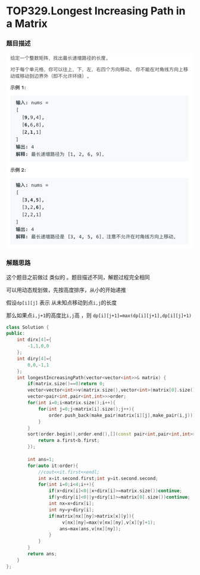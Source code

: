 # TOP329.Longest Increasing Path in a Matrix   
### 题目描述   
![avatar](1.png)   

### 解题思路

这个题目之前做过 类似的 。题目描述不同，解题过程完全相同

可以用动态规划做，先按高度排序，从小的开始递推

假设`dp[i][j]` 表示 从未知点移动到点`i,j`的长度

那么如果点`i,j+1`的高度比`i,j`高 ，则 `dp[i][j+1]=max(dp[i][j+1],dp[i][j]+1)`

```cpp
class Solution {
public:
    int dirx[4]={
        -1,1,0,0
    };
    int diry[4]={
        0,0,-1,1
    };
    int longestIncreasingPath(vector<vector<int>>& matrix) {
        if(matrix.size()==0)return 0;
        vector<vector<int>>v(matrix.size(),vector<int>(matrix[0].size(),1));
        vector<pair<int,pair<int,int>>>order;
        for(int i=0;i<matrix.size();i++){
            for(int j=0;j<matrix[i].size();j++){
                order.push_back(make_pair(matrix[i][j],make_pair(i,j)));
            }
        }
        sort(order.begin(),order.end(),[](const pair<int,pair<int,int>>&a,const pair<int,pair<int,int>>&b){
            return a.first<b.first;
        });
        
        int ans=1;
        for(auto it:order){
            //cout<<it.first<<endl;
            int x=it.second.first;int y=it.second.second;
            for(int i=0;i<4;i++){
                if(x+dirx[i]<0||x+dirx[i]>=matrix.size())continue;
                if(y+diry[i]<0||y+diry[i]>=matrix[0].size())continue;
                int nx=x+dirx[i];
                int ny=y+diry[i];
                if(matrix[nx][ny]>matrix[x][y]){
                     v[nx][ny]=max(v[nx][ny],v[x][y]+1);
                    ans=max(ans,v[nx][ny]);
                }
            }
        }
        return ans;
    }
};
```

